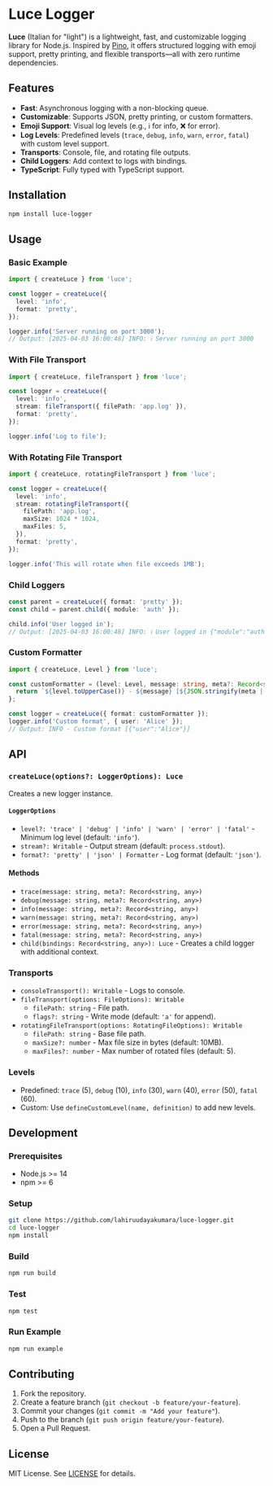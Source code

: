 # Luce Logger

**Luce** (Italian for "light") is a lightweight, fast, and customizable logging library for Node.js. Inspired by [Pino](https://github.com/pinojs/pino), it offers structured logging with emoji support, pretty printing, and flexible transports—all with zero runtime dependencies.

## Features


- **Fast**: Asynchronous logging with a non-blocking queue.
- **Customizable**: Supports JSON, pretty printing, or custom formatters.
- **Emoji Support**: Visual log levels (e.g., ℹ️ for info, ❌ for error).
- **Log Levels**: Predefined levels (`trace`, `debug`, `info`, `warn`, `error`, `fatal`) with custom level support.
- **Transports**: Console, file, and rotating file outputs.
- **Child Loggers**: Add context to logs with bindings.
- **TypeScript**: Fully typed with TypeScript support.



## Installation

```bash
npm install luce-logger
```

## Usage

### Basic Example

```typescript
import { createLuce } from 'luce';

const logger = createLuce({
  level: 'info',
  format: 'pretty',
});

logger.info('Server running on port 3000');
// Output: [2025-04-03 16:00:48] INFO: ℹ️ Server running on port 3000
```

### With File Transport

```typescript
import { createLuce, fileTransport } from 'luce';

const logger = createLuce({
  level: 'info',
  stream: fileTransport({ filePath: 'app.log' }),
  format: 'pretty',
});

logger.info('Log to file');
```

### With Rotating File Transport

```typescript
import { createLuce, rotatingFileTransport } from 'luce';

const logger = createLuce({
  level: 'info',
  stream: rotatingFileTransport({
    filePath: 'app.log',
    maxSize: 1024 * 1024,
    maxFiles: 5,
  }),
  format: 'pretty',
});

logger.info('This will rotate when file exceeds 1MB');
```

### Child Loggers

```typescript
const parent = createLuce({ format: 'pretty' });
const child = parent.child({ module: 'auth' });

child.info('User logged in');
// Output: [2025-04-03 16:00:48] INFO: ℹ️ User logged in {"module":"auth"}
```

### Custom Formatter

```typescript
import { createLuce, Level } from 'luce';

const customFormatter = (level: Level, message: string, meta?: Record<string, any>) => {
  return `${level.toUpperCase()} - ${message} [${JSON.stringify(meta || {})}]`;
};

const logger = createLuce({ format: customFormatter });
logger.info('Custom format', { user: 'Alice' });
// Output: INFO - Custom format [{"user":"Alice"}]
```

## API

### `createLuce(options?: LoggerOptions): Luce`
Creates a new logger instance.

#### `LoggerOptions`
- `level?: 'trace' | 'debug' | 'info' | 'warn' | 'error' | 'fatal'` - Minimum log level (default: `'info'`).
- `stream?: Writable` - Output stream (default: `process.stdout`).
- `format?: 'pretty' | 'json' | Formatter` - Log format (default: `'json'`).

#### Methods
- `trace(message: string, meta?: Record<string, any>)`
- `debug(message: string, meta?: Record<string, any>)`
- `info(message: string, meta?: Record<string, any>)`
- `warn(message: string, meta?: Record<string, any>)`
- `error(message: string, meta?: Record<string, any>)`
- `fatal(message: string, meta?: Record<string, any>)`
- `child(bindings: Record<string, any>): Luce` - Creates a child logger with additional context.

### Transports
- `consoleTransport(): Writable` - Logs to console.
- `fileTransport(options: FileOptions): Writable`
  - `filePath: string` - File path.
  - `flags?: string` - Write mode (default: `'a'` for append).
- `rotatingFileTransport(options: RotatingFileOptions): Writable`
  - `filePath: string` - Base file path.
  - `maxSize?: number` - Max file size in bytes (default: 10MB).
  - `maxFiles?: number` - Max number of rotated files (default: 5).

### Levels
- Predefined: `trace` (5), `debug` (10), `info` (30), `warn` (40), `error` (50), `fatal` (60).
- Custom: Use `defineCustomLevel(name, definition)` to add new levels.

## Development

### Prerequisites
- Node.js >= 14
- npm >= 6

### Setup
```bash
git clone https://github.com/lahiruudayakumara/luce-logger.git
cd luce-logger
npm install
```

### Build
```bash
npm run build
```

### Test
```bash
npm test
```

### Run Example
```bash
npm run example
```

## Contributing

1. Fork the repository.
2. Create a feature branch (`git checkout -b feature/your-feature`).
3. Commit your changes (`git commit -m "Add your feature"`).
4. Push to the branch (`git push origin feature/your-feature`).
5. Open a Pull Request.

## License

MIT License. See [LICENSE](LICENSE) for details.